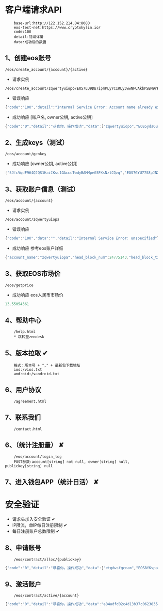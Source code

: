 # 客户端请求API
        base-url:http://122.152.214.84:8080
        eos-test-net:https://www.cryptokylin.io/
        code:100
        detail:错误详情
        data:成功后的数据

## 1、创建eos账号
    /eos/create_account/{account}/{active}

* 请求实例
```
/eos/create_account/zqwertyuiopo/EOS7LU9DB7ipmPLyYC1RLy3wwNFUAkbPSBM9rKC8DACfUERPiZ4Cr
```
    
* 错误响应
```javascript
{"code":"100","detail":"Internal Service Error: Account name already exists","data":""}
```

* 成功响应
[账户名, owner公钥, active公钥]
```javascript
{"code":"0","detail":"恭喜你，操作成功","data":["zqwertyuiopo","EOS5yds6uBBVWB2oggJSBVypu7VjRMy3DiW3de7XJtETshE2XfkhJ","EOS7LU9DB7ipmPLyYC1RLy3wwNFUAkbPSBM9rKC8DACfUERPiZ4Cr"]}
```

## 2、生成keys（测试）
    /eos/account/genkey

* 成功响应
[owner公钥, active公钥]
```javascript
["5JfcVqdF964Q2QS1HaiCKsc1GAcccTwdyBAMMpeGSPXsNztCQvq","EOS7GYU77S8pJNXnCQvXKrjvfMVcQMw7Yqs1CkwsN2pUm5sJ8AZ88"]
```

## 3、获取账户信息（测试）
    /eos/account/{account}

* 请求实例
```
/eos/account/zqwertyuiopa
```

* 错误响应
```javascript
{"code":"100","data":"","detail":"Internal Service Error: unspecified"}
```

* 成功响应
参考eos账户详细
```javascript
{"account_name":"zqwertyuiopa","head_block_num":24775143,"head_block_time":"2018-12-10T08:11:12.500","privileged":false,"last_code_update":"1970-01-01T00:00:00.000","created":"2018-12-10T03:57:52.000","ram_quota":4575,"net_weight":1000,"cpu_weight":1000,"net_limit":{"used":0,"available":72338,"max":72338},"cpu_limit":{"used":0,"available":13336,"max":13336},"ram_usage":2996,"permissions":[{"perm_name":"active","parent":"owner","required_auth":{"threshold":1,"keys":[{"key":"EOS7LU9DB7ipmPLyYC1RLy3wwNFUAkbPSBM9rKC8DACfUERPiZ4Cr","weight":1}],"accounts":[],"waits":[]}},{"perm_name":"owner","parent":"","required_auth":{"threshold":1,"keys":[{"key":"EOS5yds6uBBVWB2oggJSBVypu7VjRMy3DiW3de7XJtETshE2XfkhJ","weight":1}],"accounts":[],"waits":[]}}],"total_resources":{"owner":"zqwertyuiopa","net_weight":"0.1000 EOS","cpu_weight":"0.1000 EOS","ram_bytes":3175},"self_delegated_bandwidth":null,"refund_request":null,"voter_info":null}
```

## 3、获取EOS市场价
    /eos/getprice

* 成功响应
eos人民币市场价
```javascript
13.55054361
```

## 4、帮助中心
        /help.html
        * 跳转至zendesk

## 5、版本拉取 ✔
        格式：版本号 + "," + 最新包下载地址
        ios:/vios.txt
        android:/vandroid.txt

## 6、用户协议
        /agreement.html

## 7、联系我们
        /contact.html

## 6、（统计注册量） ✘
        /eos/account/login_log
        POST参数:account[string] not null, owner[string] null, publickey[string] null

## 7、进入钱包APP（统计日活） ✘

# 安全验证
* 请求头加入安全验证 ✔
* IP限流，单IP每日注册限制 ✔
* 每日注册账户总数限制 ✔

## 8、申请账号
        /eos/contract/alloc/{publickey}
```javascript
{"code":"0","detail":"恭喜你，操作成功","data":["etgdwsfgcnam","EOS8YKspa5hq5JyFJkFPQHAz11D88vmoCg4QDGvzE5GvwGAAz1NTE","EOS8RmNKWoDQt5RNR1LYXmWy1Rch1yq91KpnCyFWMCehMGSbotzEH"]}
```

## 9、激活账户
        /eos/contract/active/{account}
```javascript
{"code":"0","detail":"恭喜你，操作成功","data":"a84adfd02c4d13b37c0623835bbfa5a836c61faa294def5f413173cfd8443e04"}
```



